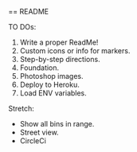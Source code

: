 == README

TO DOs:

1. Write a proper ReadMe!
2. Custom icons or info for markers.
3. Step-by-step directions.
4. Foundation.
5. Photoshop images.
6. Deploy to Heroku.
7. Load ENV variables.

Stretch:

* Show all bins in range.
* Street view.
* CircleCi
